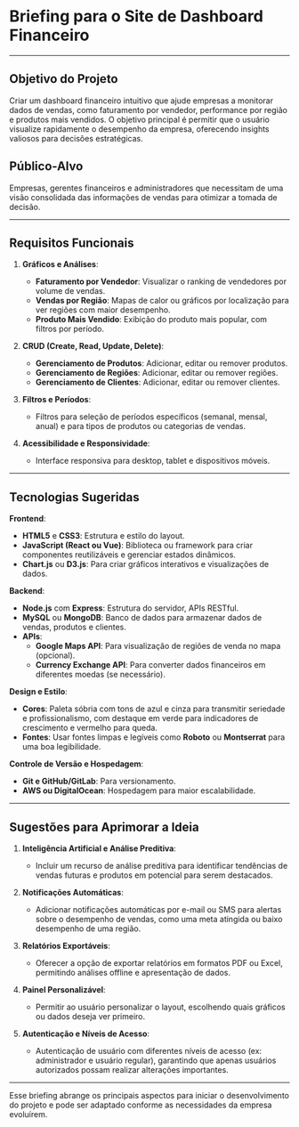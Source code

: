 
# Briefing para o Site de Dashboard Financeiro

---

## Objetivo do Projeto  
Criar um dashboard financeiro intuitivo que ajude empresas a monitorar dados de vendas, como faturamento por vendedor, performance por região e produtos mais vendidos. O objetivo principal é permitir que o usuário visualize rapidamente o desempenho da empresa, oferecendo insights valiosos para decisões estratégicas.

## Público-Alvo  
Empresas, gerentes financeiros e administradores que necessitam de uma visão consolidada das informações de vendas para otimizar a tomada de decisão.

---

## Requisitos Funcionais

1. **Gráficos e Análises**:
   - **Faturamento por Vendedor**: Visualizar o ranking de vendedores por volume de vendas.
   - **Vendas por Região**: Mapas de calor ou gráficos por localização para ver regiões com maior desempenho.
   - **Produto Mais Vendido**: Exibição do produto mais popular, com filtros por período.

2. **CRUD (Create, Read, Update, Delete)**:
   - **Gerenciamento de Produtos**: Adicionar, editar ou remover produtos.
   - **Gerenciamento de Regiões**: Adicionar, editar ou remover regiões.
   - **Gerenciamento de Clientes**: Adicionar, editar ou remover clientes.

3. **Filtros e Períodos**:
   - Filtros para seleção de períodos específicos (semanal, mensal, anual) e para tipos de produtos ou categorias de vendas.

4. **Acessibilidade e Responsividade**:
   - Interface responsiva para desktop, tablet e dispositivos móveis.

---

## Tecnologias Sugeridas

**Frontend**:
- **HTML5** e **CSS3**: Estrutura e estilo do layout.
- **JavaScript (React ou Vue)**: Biblioteca ou framework para criar componentes reutilizáveis e gerenciar estados dinâmicos.
- **Chart.js** ou **D3.js**: Para criar gráficos interativos e visualizações de dados.

**Backend**:
- **Node.js** com **Express**: Estrutura do servidor, APIs RESTful.
- **MySQL** ou **MongoDB**: Banco de dados para armazenar dados de vendas, produtos e clientes.
- **APIs**:
  - **Google Maps API**: Para visualização de regiões de venda no mapa (opcional).
  - **Currency Exchange API**: Para converter dados financeiros em diferentes moedas (se necessário).

**Design e Estilo**:
- **Cores**: Paleta sóbria com tons de azul e cinza para transmitir seriedade e profissionalismo, com destaque em verde para indicadores de crescimento e vermelho para queda.
- **Fontes**: Usar fontes limpas e legíveis como **Roboto** ou **Montserrat** para uma boa legibilidade.

**Controle de Versão e Hospedagem**:
- **Git e GitHub/GitLab**: Para versionamento.
- **AWS ou DigitalOcean**: Hospedagem para maior escalabilidade.

---

## Sugestões para Aprimorar a Ideia

1. **Inteligência Artificial e Análise Preditiva**:
   - Incluir um recurso de análise preditiva para identificar tendências de vendas futuras e produtos em potencial para serem destacados.

2. **Notificações Automáticas**:
   - Adicionar notificações automáticas por e-mail ou SMS para alertas sobre o desempenho de vendas, como uma meta atingida ou baixo desempenho de uma região.

3. **Relatórios Exportáveis**:
   - Oferecer a opção de exportar relatórios em formatos PDF ou Excel, permitindo análises offline e apresentação de dados.

4. **Painel Personalizável**:
   - Permitir ao usuário personalizar o layout, escolhendo quais gráficos ou dados deseja ver primeiro.

5. **Autenticação e Níveis de Acesso**:
   - Autenticação de usuário com diferentes níveis de acesso (ex: administrador e usuário regular), garantindo que apenas usuários autorizados possam realizar alterações importantes.

---

Esse briefing abrange os principais aspectos para iniciar o desenvolvimento do projeto e pode ser adaptado conforme as necessidades da empresa evoluírem.
